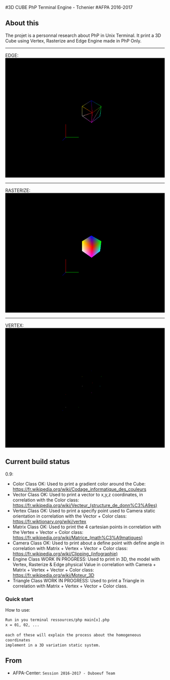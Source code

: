 #3D CUBE PhP Terminal Engine - Tchenier
#AFPA 2016-2017

## About this

The projet is a personnal research about PhP in Unix Terminal.
It print a 3D Cube using Vertex, Rasterize and Edge Engine made in PhP Only.
___
EDGE:<br/>
![alt text](https://github.com/cerb3re/Terminal_3DEngine/blob/master/ressources/render_edge.png)<br/>
___
RASTERIZE:<br/>
![alt text](https://github.com/cerb3re/Terminal_3DEngine/blob/master/ressources/render_rasterize.png)<br/>
___
VERTEX:<br/>
![alt text](https://github.com/cerb3re/Terminal_3DEngine/blob/master/ressources/render_vertex.png)<br/>


## Current build status

0.9:
- Color   Class OK: Used to print a gradient color around the Cube: https://fr.wikipedia.org/wiki/Codage_informatique_des_couleurs
- Vector  Class OK: Used to print a vector to x,y,z coordinates, in
correlation with the Color class: 
https://fr.wikipedia.org/wiki/Vecteur_(structure_de_donn%C3%A9es)
- Vertex  Class OK: Used to print a specify point used to Camera
static orientation in correlation with the Vector + Color class: 
https://fr.wiktionary.org/wiki/vertex
- Matrix  Class OK: Used to print the 4 cartesian points in correlation
with the Vertex + Vector + Color class: 
https://fr.wikipedia.org/wiki/Matrice_(math%C3%A9matiques)
- Camera  Class OK: Used to print about a define point with define angle in
correlation with Matrix + Vertex + Vector + Color class: 
https://fr.wikipedia.org/wiki/Clipping_(infographie)
- Engine  Class WORK IN PROGRESS: Used to print in 3D, the model with Vertex, Rasterize & Edge
physical Value in correlation with Camera + Matrix + Vertex + Vector + Color class: 
https://fr.wikipedia.org/wiki/Moteur_3D
- Triangle Class WORK IN PROGRESS: Used to print a Triangle in correlation with Matrix +
Vertex + Vector + Color class.

### Quick start

How to use:

```
Run in you terminal ressources/php main[x].php
x = 01, 02, ...

each of these will explain the process about the homogeneous coordinates
implement in a 3D variation static system.
```
## From

- AFPA-Center: `Session 2016-2017 - Duboeuf Team`
